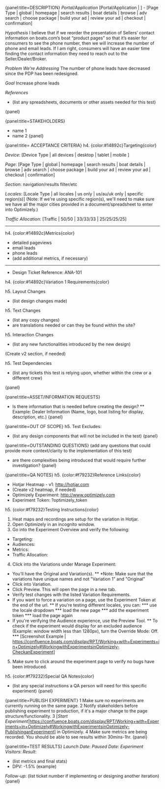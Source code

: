{panel:title=DESCRIPTION}
*Portal/Application* 
[Portal/Application | ] - [Page Type | global | homepage | search results | boat details | browse | adv search | choose package | build your ad | review your ad | checkout | confirmation]

*Hypothesis*
I believe that if we reorder the presentation of Sellers’ contact information on boats.com’s boat “product pages” so that it’s easier for consumers to see the phone number, then we will increase the number of phone and email leads. If I am right, consumers will have an easier time finding the contact information they need to reach out to the Seller/Dealer/Broker.


*Problem We're Addressing*
The number of phone leads have decreased since the PDP has been redesigned.

*Goal*
Increase phone leads

*References*
* (list any spreadsheets, documents or other assets needed for this test)

{panel}

{panel:title=STAKEHOLDERS}
* name 1
* name 2
{panel}

{panel:title= ACCEPTANCE CRITERIA}
h4. {color:#14892c}Targeting{color}

_Device_:  [Device Type | all devices | desktop | tablet | mobile ]

_Page_: [Page Type | global | homepage | search results | boat details | browse | adv search | choose package | build your ad | review your ad | checkout | confirmation]

_Section_: navigation/results filter/etc

_Locales_: [Locale Type | all locales | us only | us/au/uk only | specific region(s)]
(Note: If we're using specific region(s), we'll need to make sure we have all the major cities provided in a document/spreadsheet to enter into Optimizely.)

_Traffic Allocation_: [Traffic | 50/50 | 33/33/33 | 25/25/25/25]


----

h4. {color:#14892c}Metrics{color}
- detailed pageviews
- email leads
- phone leads
- (add additional metrics, if necessary)

----
* Design Ticket Reference: ANA-101

h4. {color:#14892c}Variation 1 Requirements{color}


h5. Layout Changes
* (list design changes made)

h5. Text Changes
* (list any copy changes)
* are translations needed or can they be found within the site?

h5. Interaction Changes
* (list any new functionalities introduced by the new design)

(Create v2 section, if needed)

h5. Test Dependencies
* (list any tickets this test is relying upon, whether within the crew or a different crew)

{panel}

{panel:title=ASSET/INFORMATION REQUESTS}
* Is there information that is needed before creating the design? 
** Example: Dealer Information (Name, logo, boat listing for display, description, etc.)
{panel}

{panel:title=OUT OF SCOPE}
h5. Test Excludes:
* (list any design components that will not be included in the test)
{panel}

{panel:title=OUTSTANDING QUESTIONS}
(add any questions that could provide more context/clarity to the implementation of this test)
* are there complexities being introduced that would require further investigation?
{panel}

{panel:title=QA NOTES}
h5. {color:#f79232}Reference Links{color}
* Hotjar Heatmap - v1: http://hotjar.com
* (Create v2 heatmap, if needed)
* Optimizely Experiment: http://www.optimizely.com
* Experiment Token: ?optimizely_token

h5. {color:#f79232}Testing Instructions{color}
1. Heat maps and recordings are setup for the variation in Hotjar.
2. Open Optimizely in an incognito window.
3. Go into the Experiment Overview and verify the following:
* Targeting: 
* Audiences: 
* Metrics:
* Traffic Allocation:

4. Click into the Variations under Manage Experiment:
* You'll have the Original and Variation(s). 
** *Note: Make sure that the variations have unique names and not "Variation 1" and "Original"
* Click into Variation.
* Click Preview. This will open the page in a new tab.
* Verify test changes with the listed Variation Requirements.
* If you want to force a variation on a page, use the Experiment Token at the end of the url.
** If you're testing different locales, you can: 
*** use the locale dropdown
*** load the new page 
*** add the experiment token
*** load the page again
* If you're verifying the Audience experience, use the Preview Tool. 
** To check if the experiment would display for an excluded audience (Example: window width less than 1280px), turn the Override Mode: Off. 
*** [Screenshot Example | https://confluence.boats.com/display/RPT/Working+with+Experiments+in+Optimizely#WorkingwithExperimentsinOptimizely-CheckanExperiment]

5. Make sure to click around the experiment page to verify no bugs have been introduced.

h5. {color:#f79232}Special QA Notes{color}
* (list any special instructions a QA person will need for this specific experiment)
{panel}

{panel:title=PUBLISH EXPERIMENT}
1 Make sure no experiments are currently running on the same page.
2 Notify stakeholders before publishing experiment to production, if it's a major change to the page structure/functionality.
3 [*Start Experiment*|https://confluence.boats.com/display/RPT/Working+with+Experiments+in+Optimizely#WorkingwithExperimentsinOptimizely-PublishinganExperiment] in Optimizely.
4 Make sure metrics are being recorded. You should be able to see results within 30mins-1hr.
{panel}

{panel:title=TEST RESULTS} 
*Launch Date*: 
*Paused Date*: 
*Experiment Visitors*: 
*Result*: 
* (list metrics and final stats)
* DPV: -1.5% (example)

*Follow-up*: (list ticket number if implementing or designing another iteration)
{panel}
